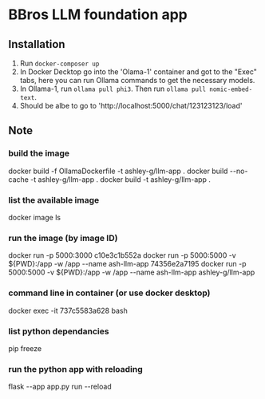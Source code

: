 # BBros LLM foundation app

## Installation

1. Run `docker-composer up`
2. In Docker Decktop go into the 'Olama-1' container and got to the "Exec" tabs, here you can run Ollama commands to get the necessary models.
3. In Ollama-1, run `ollama pull phi3`. Then run `ollama pull nomic-embed-text`.
4. Should be albe to go to 'http://localhost:5000/chat/123123123/load'


## Note

### build the image
docker build -f OllamaDockerfile -t ashley-g/llm-app .
docker build --no-cache -t ashley-g/llm-app .
docker build -t ashley-g/llm-app .

### list the available image
docker image ls

### run the image (by image ID)
docker run -p 5000:3000 c10e3c1b552a
docker run -p 5000:5000 -v ${PWD}:/app -w /app --name ash-llm-app 74356e2a7195
docker run -p 5000:5000 -v ${PWD}:/app -w /app --name ash-llm-app ashley-g/llm-app


### command line in container (or use docker desktop)
docker exec -it 737c5583a628 bash


### list python dependancies
pip freeze

### run the python app with reloading
flask --app app.py run --reload